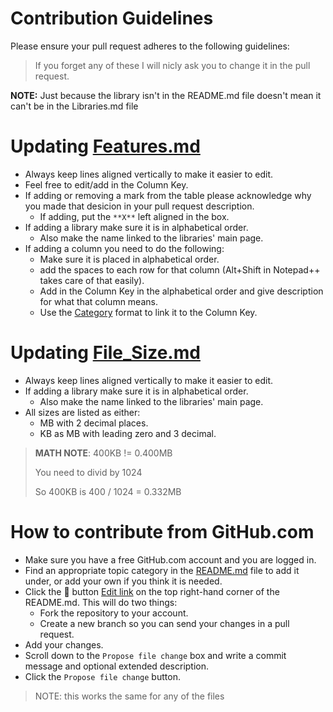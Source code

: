 # Contribution Guidelines

Please ensure your pull request adheres to the following guidelines:

> If you forget any of these I will nicly ask you to change it in the pull request.

**NOTE:** Just because the library isn't in the README.md file doesn't mean it can't be in the Libraries.md file

# Updating [Features.md](https://github.com/sjfricke/awesome-webgl/blob/master/Libraries.md)

- Always keep lines aligned vertically to make it easier to edit.
- Feel free to edit/add in the Column Key.
- If adding or removing a mark from the table please acknowledge why you made that desicion in your pull request description.
  - If adding, put the `**X**` left aligned in the box.
- If adding a library make sure it is in alphabetical order.
  - Also make the name linked to the libraries' main page.
- If adding a column you need to do the following:
  - Make sure it is placed in alphabetical order.
  - add the spaces to each row for that column (Alt+Shift in Notepad++ takes care of that easily).
  - Add in the Column Key in the alphabetical order and give description for what that column means.
  - Use the [Category](#category) format to link it to the Column Key.

# Updating [File_Size.md](https://github.com/sjfricke/awesome-webgl/blob/master/Libraries.md)

- Always keep lines aligned vertically to make it easier to edit.
- If adding a library make sure it is in alphabetical order.
  - Also make the name linked to the libraries' main page.
- All sizes are listed as either:
  - MB with 2 decimal places.
  - KB as MB with leading zero and 3 decimal.

> **MATH NOTE**: 400KB != 0.400MB
>
> You need to divid by 1024
>
> So 400KB is 400 / 1024 = 0.332MB
# How to contribute from GitHub.com

- Make sure you have a free GitHub.com account and you are logged in.
- Find an appropriate topic category in the [README.md](https://github.com/sjfricke/awesome-webgl/blob/master/README.md) file to add it under, or add your own if you think it is needed.
- Click the :pencil: button [Edit link](https://github.com/sjfricke/awesome-webgl/edit/master/README.md) on the top right-hand corner of the README.md. This will do two things: 
  - Fork the repository to your account.
  - Create a new branch so you can send your changes in a pull request.
- Add your changes.
- Scroll down to the `Propose file change` box and write a commit message and optional extended description.
- Click the `Propose file change` button.

> NOTE: this works the same for any of the files

